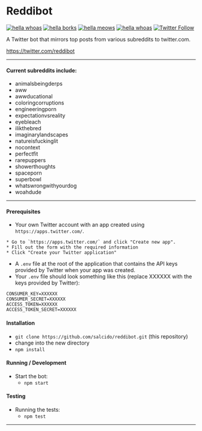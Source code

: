 # Reddibot

[![hella whoas](https://img.shields.io/badge/%F0%9F%94%A5-whoa!-brightgreen.svg)]()
[![hella borks](https://img.shields.io/badge/%F0%9F%90%B6-bork!-blue.svg)]()
[![hella meows](https://img.shields.io/badge/%F0%9F%98%B8-meow!-orange.svg)]()
[![hella whoas](https://img.shields.io/badge/unit%20tests-13%2F13-brightgreen.svg)]()
[![Twitter Follow](https://img.shields.io/twitter/follow/reddibot.svg?style=social&label=Follow)](https://twitter.com/reddibot)

A Twitter bot that mirrors top posts from various subreddits to twitter.com.

https://twitter.com/reddibot
___

#### Current subreddits include:

  * animalsbeingderps
  * aww
  * awwducational
  * coloringcorruptions
  * engineeringporn
  * expectationvsreality
  * eyebleach
  * ilikthebred
  * imaginarylandscapes
  * natureisfuckinglit
  * nocontext
  * perfectfit
  * rarepuppers
  * showerthoughts
  * spaceporn
  * superbowl
  * whatswrongwithyourdog
  * woahdude

___

#### Prerequisites

* Your own Twitter account with an app created using `https://apps.twitter.com/`.

```
* Go to `https://apps.twitter.com/` and click "Create new app".
* Fill out the form with the required information
* Click "Create your Twitter application"
```
* A `.env` file at the root of the application that contains the API keys provided by Twitter when your app was created.
* Your `.env` file should look something like this (replace XXXXXX with the keys provided by Twitter):
```
CONSUMER_KEY=XXXXXX
CONSUMER_SECRET=XXXXXX
ACCESS_TOKEN=XXXXXX
ACCESS_TOKEN_SECRET=XXXXXX
```

#### Installation

* `git clone https://github.com/salcido/reddibot.git` (this repository)
* change into the new directory
* `npm install`

#### Running / Development

* Start the bot:
  * `npm start`

#### Testing

* Running the tests:
  * `npm test`

___
